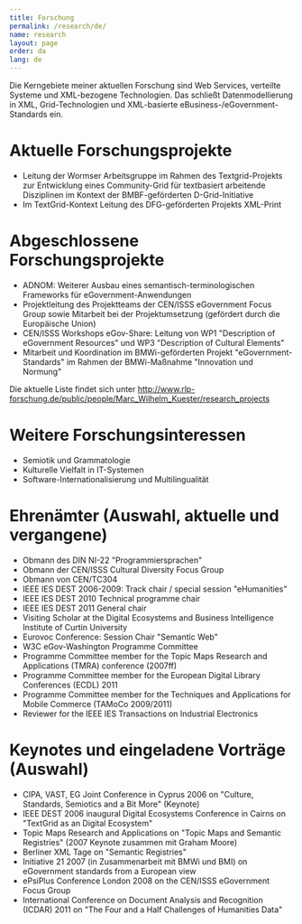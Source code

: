 ```yaml
---
title: Forschung
permalink: /research/de/
name: research
layout: page
order: da
lang: de
---
```



Die Kerngebiete meiner aktuellen Forschung sind Web Services, verteilte Systeme und XML-bezogene Technologien. Das schließt Datenmodellierung in XML, Grid-Technologien und XML-basierte eBusiness-/eGovernment-Standards ein.

# Aktuelle Forschungsprojekte

- Leitung der Wormser Arbeitsgruppe im Rahmen des Textgrid-Projekts zur Entwicklung eines Community-Grid für textbasiert arbeitende Disziplinen im Kontext der BMBF-geförderten D-Grid-Initiative
- Im TextGrid-Kontext Leitung des DFG-geförderten Projekts XML-Print

# Abgeschlossene Forschungsprojekte

- ADNOM: Weiterer Ausbau eines semantisch-terminologischen Frameworks für eGovernment-Anwendungen
- Projektleitung des Projektteams der CEN/ISSS eGovernment Focus Group sowie Mitarbeit bei der Projektumsetzung (gefördert durch die Europäische Union)
- CEN/ISSS Workshops eGov-Share: Leitung von WP1 "Description of eGovernment Resources" und WP3 "Description of Cultural Elements"
- Mitarbeit und Koordination im BMWi-geförderten Projekt "eGovernment-Standards" im Rahmen der BMWi-Maßnahme "Innovation und Normung"

Die aktuelle Liste findet sich unter http://www.rlp-forschung.de/public/people/Marc_Wilhelm_Kuester/research_projects

# Weitere Forschungsinteressen

- Semiotik und Grammatologie
- Kulturelle Vielfalt in IT-Systemen
- Software-Internationalisierung und Multilingualität

# Ehrenämter (Auswahl, aktuelle und vergangene)

- Obmann des DIN NI-22 "Programmiersprachen"
- Obmann der CEN/ISSS Cultural Diversity Focus Group
- Obmann von CEN/TC304
- IEEE IES DEST 2006-2009: Track chair / special session "eHumanities"
- IEEE IES DEST 2010 Technical programme chair
- IEEE IES DEST 2011 General chair
- Visiting Scholar at the Digital Ecosystems and Business Intelligence Institute of Curtin University
- Eurovoc Conference: Session Chair "Semantic Web"
- W3C eGov-Washington Programme Committee
- Programme Committee member for the Topic Maps Research and Applications (TMRA) conference (2007ff)
- Programme Committee member for the European Digital Library Conferences (ECDL) 2011
- Programme Committee member for the Techniques and Applications for Mobile Commerce (TAMoCo 2009/2011)
- Reviewer for the IEEE IES Transactions on Industrial Electronics

# Keynotes und eingeladene Vorträge (Auswahl)

- CIPA, VAST, EG Joint Conference in Cyprus 2006 on "Culture, Standards, Semiotics and a Bit More" (Keynote)
- IEEE DEST 2006 inaugural Digital Ecosystems Conference in Cairns on "TextGrid as an Digital Ecosystem"
- Topic Maps Research and Applications on "Topic Maps and Semantic Registries" (2007 Keynote zusammen mit Graham Moore)
- Berliner XML Tage on "Semantic Registries"
- Initiative 21 2007 (in Zusammenarbeit mit BMWi und BMI) on eGovernment standards from a European view
- ePsiPlus Conference London 2008 on the CEN/ISSS eGovernment Focus Group
- International Conference on Document Analysis and Recognition (ICDAR) 2011 on "The Four and a Half Challenges of Humanities Data"
